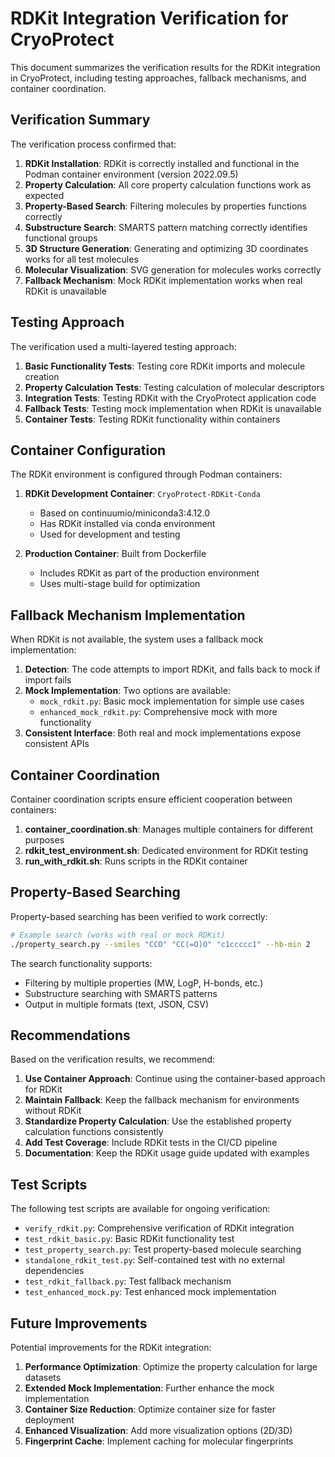 # RDKit Integration Verification for CryoProtect

This document summarizes the verification results for the RDKit integration in CryoProtect, including testing approaches, fallback mechanisms, and container coordination.

## Verification Summary

The verification process confirmed that:

1. **RDKit Installation**: RDKit is correctly installed and functional in the Podman container environment (version 2022.09.5)
2. **Property Calculation**: All core property calculation functions work as expected
3. **Property-Based Search**: Filtering molecules by properties functions correctly
4. **Substructure Search**: SMARTS pattern matching correctly identifies functional groups
5. **3D Structure Generation**: Generating and optimizing 3D coordinates works for all test molecules
6. **Molecular Visualization**: SVG generation for molecules works correctly
7. **Fallback Mechanism**: Mock RDKit implementation works when real RDKit is unavailable

## Testing Approach

The verification used a multi-layered testing approach:

1. **Basic Functionality Tests**: Testing core RDKit imports and molecule creation
2. **Property Calculation Tests**: Testing calculation of molecular descriptors
3. **Integration Tests**: Testing RDKit with the CryoProtect application code
4. **Fallback Tests**: Testing mock implementation when RDKit is unavailable
5. **Container Tests**: Testing RDKit functionality within containers

## Container Configuration

The RDKit environment is configured through Podman containers:

1. **RDKit Development Container**: `CryoProtect-RDKit-Conda`
   - Based on continuumio/miniconda3:4.12.0
   - Has RDKit installed via conda environment
   - Used for development and testing

2. **Production Container**: Built from Dockerfile
   - Includes RDKit as part of the production environment
   - Uses multi-stage build for optimization

## Fallback Mechanism Implementation

When RDKit is not available, the system uses a fallback mock implementation:

1. **Detection**: The code attempts to import RDKit, and falls back to mock if import fails
2. **Mock Implementation**: Two options are available:
   - `mock_rdkit.py`: Basic mock implementation for simple use cases
   - `enhanced_mock_rdkit.py`: Comprehensive mock with more functionality
3. **Consistent Interface**: Both real and mock implementations expose consistent APIs

## Container Coordination

Container coordination scripts ensure efficient cooperation between containers:

1. **container_coordination.sh**: Manages multiple containers for different purposes
2. **rdkit_test_environment.sh**: Dedicated environment for RDKit testing
3. **run_with_rdkit.sh**: Runs scripts in the RDKit container

## Property-Based Searching

Property-based searching has been verified to work correctly:

```bash
# Example search (works with real or mock RDKit)
./property_search.py --smiles "CCO" "CC(=O)O" "c1ccccc1" --hb-min 2
```

The search functionality supports:
- Filtering by multiple properties (MW, LogP, H-bonds, etc.)
- Substructure searching with SMARTS patterns
- Output in multiple formats (text, JSON, CSV)

## Recommendations

Based on the verification results, we recommend:

1. **Use Container Approach**: Continue using the container-based approach for RDKit
2. **Maintain Fallback**: Keep the fallback mechanism for environments without RDKit
3. **Standardize Property Calculation**: Use the established property calculation functions consistently
4. **Add Test Coverage**: Include RDKit tests in the CI/CD pipeline
5. **Documentation**: Keep the RDKit usage guide updated with examples

## Test Scripts

The following test scripts are available for ongoing verification:

- `verify_rdkit.py`: Comprehensive verification of RDKit integration
- `test_rdkit_basic.py`: Basic RDKit functionality test
- `test_property_search.py`: Test property-based molecule searching
- `standalone_rdkit_test.py`: Self-contained test with no external dependencies
- `test_rdkit_fallback.py`: Test fallback mechanism
- `test_enhanced_mock.py`: Test enhanced mock implementation

## Future Improvements

Potential improvements for the RDKit integration:

1. **Performance Optimization**: Optimize the property calculation for large datasets
2. **Extended Mock Implementation**: Further enhance the mock implementation
3. **Container Size Reduction**: Optimize container size for faster deployment
4. **Enhanced Visualization**: Add more visualization options (2D/3D)
5. **Fingerprint Cache**: Implement caching for molecular fingerprints
